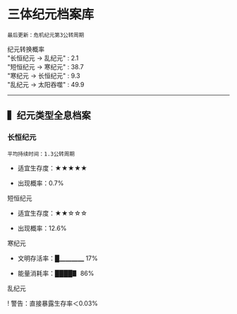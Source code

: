 # 三体纪元档案库
`最后更新：危机纪元第3公转周期`

 纪元转换概率              
    "长恒纪元 → 乱纪元" : 2.1                  
    "短恒纪元 → 寒纪元" : 38.7                    
    "寒纪元 → 长恒纪元" : 9.3                  
    "乱纪元 → 太阳吞噬" : 49.9

---

## ▍纪元类型全息档案

<div class="epoch-card">

### 长恒纪元
`平均持续时间：1.3公转周期`

+ 适宜生存度：★★★★★
- 出现概率：0.7%

短恒纪元

+ 适宜生存度：★★☆☆☆
- 出现概率：12.6%

寒纪元

+ 文明存活率：█▁▁▁▁ 17%
- 能量消耗率：████▋ 86%

乱纪元

! 警告：直接暴露生存率＜0.03%

